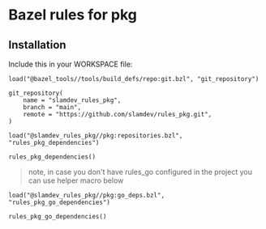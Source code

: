 # Bazel rules for pkg

## Installation

Include this in your WORKSPACE file:

```starlark
load("@bazel_tools//tools/build_defs/repo:git.bzl", "git_repository")

git_repository(
    name = "slamdev_rules_pkg",
    branch = "main",
    remote = "https://github.com/slamdev/rules_pkg.git",
)

load("@slamdev_rules_pkg//pkg:repositories.bzl", "rules_pkg_dependencies")

rules_pkg_dependencies()
```

> note, in case you don't have rules_go configured in the project
> you can use helper macro below

```starlark
load("@slamdev_rules_pkg//pkg:go_deps.bzl", "rules_pkg_go_dependencies")

rules_pkg_go_dependencies()
```

